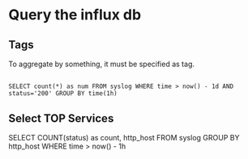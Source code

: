 # Query the influx db

## Tags

To aggregate by something, it must be specified as tag.

## 


```
SELECT count(*) as num FROM syslog WHERE time > now() - 1d AND status='200' GROUP BY time(1h)

```


## Select TOP Services 

SELECT COUNT(status) as count, http_host FROM syslog GROUP BY http_host WHERE time > now() - 1h
